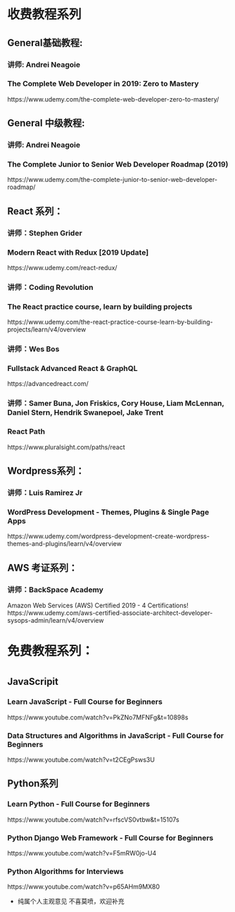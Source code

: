 <h1>收费教程系列</h1>
<h2>General基础教程:</h2> 

<h3>讲师: Andrei Neagoie</h3>
<h3>The Complete Web Developer in 2019: Zero to Mastery</h3>
https://www.udemy.com/the-complete-web-developer-zero-to-mastery/

<h2>General 中级教程:</h2>

<h3>讲师: Andrei Neagoie</h3>
<h3>The Complete Junior to Senior Web Developer Roadmap (2019)</h3>
https://www.udemy.com/the-complete-junior-to-senior-web-developer-roadmap/



<h2>React 系列：</h2>

<h3>讲师：Stephen Grider</h3>
<h3>Modern React with Redux [2019 Update]</h3>
https://www.udemy.com/react-redux/


<h3>讲师：Coding Revolution</h3>
<h3>The React practice course, learn by building projects</h3>
https://www.udemy.com/the-react-practice-course-learn-by-building-projects/learn/v4/overview

<h3>讲师：Wes Bos</h3>
<h3>Fullstack Advanced React & GraphQL</h3>
https://advancedreact.com/

<h3>讲师：Samer Buna, Jon Friskics, Cory House, Liam McLennan, Daniel Stern, Hendrik Swanepoel, Jake Trent</h3>
<h3>React Path</h3>
https://www.pluralsight.com/paths/react



<h2>Wordpress系列：</h2>
<h3>讲师：Luis Ramirez Jr</h3>
<h3>WordPress Development - Themes, Plugins & Single Page Apps</h3>
https://www.udemy.com/wordpress-development-create-wordpress-themes-and-plugins/learn/v4/overview


<h2>AWS 考证系列：</h2>
<h3>讲师：BackSpace Academy</h3>
Amazon Web Services (AWS) Certified 2019 - 4 Certifications!</h3>
https://www.udemy.com/aws-certified-associate-architect-developer-sysops-admin/learn/v4/overview


<h1>免费教程系列：<h1>
<h2>JavaScripit</h2> 
  
<h3>Learn JavaScript - Full Course for Beginners</h3>
https://www.youtube.com/watch?v=PkZNo7MFNFg&t=10898s

<h3>Data Structures and Algorithms in JavaScript - Full Course for Beginners</h3>
https://www.youtube.com/watch?v=t2CEgPsws3U


<h2>Python系列</h2>
<h3>Learn Python - Full Course for Beginners</h3>
https://www.youtube.com/watch?v=rfscVS0vtbw&t=15107s

<h3>Python Django Web Framework - Full Course for Beginners</h3>
https://www.youtube.com/watch?v=F5mRW0jo-U4

<h3>Python Algorithms for Interviews</h3>
https://www.youtube.com/watch?v=p65AHm9MX80

* 纯属个人主观意见 不喜莫喷，欢迎补充
